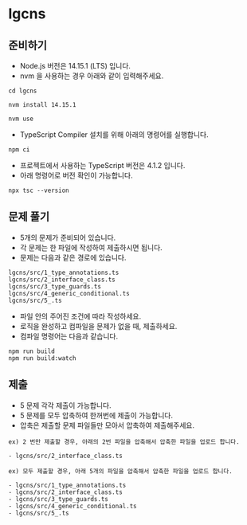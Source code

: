 # lgcns

## 준비하기

- Node.js 버전은 14.15.1 (LTS) 입니다.
- nvm 을 사용하는 경우 아래와 같이 입력해주세요.

```
cd lgcns

nvm install 14.15.1

nvm use
```

- TypeScript Compiler 설치를 위해 아래의 명령어를 실행합니다.

```
npm ci
```

- 프로젝트에서 사용하는 TypeScript 버전은 4.1.2 입니다.
- 아래 명령어로 버전 확인이 가능합니다.

```
npx tsc --version
```

## 문제 풀기

- 5개의 문제가 준비되어 있습니다.
- 각 문제는 한 파일에 작성하여 제출하시면 됩니다.
- 문제는 다음과 같은 경로에 있습니다.

```
lgcns/src/1_type_annotations.ts
lgcns/src/2_interface_class.ts
lgcns/src/3_type_guards.ts
lgcns/src/4_generic_conditional.ts
lgcns/src/5_.ts
```

- 파일 안의 주어진 조건에 따라 작성하세요.
- 로직을 완성하고 컴파일을 문제가 없을 때, 제출하세요.
- 컴파일 명령어는 다음과 같습니다.

```
npm run build
npm run build:watch
```

## 제출

- 5 문제 각각 제출이 가능합니다.
- 5 문제를 모두 압축하여 한꺼번에 제출이 가능합니다.
- 압축은 제출할 문제 파일들만 모아서 압축하여 제출해주세요.

```
ex) 2 번만 제출할 경우, 아래의 2번 파일을 압축해서 압축한 파일을 업로드 합니다.

- lgcns/src/2_interface_class.ts

ex) 모두 제출할 경우, 아래 5개의 파일을 압축해서 압축한 파일을 업로드 합니다.

- lgcns/src/1_type_annotations.ts
- lgcns/src/2_interface_class.ts
- lgcns/src/3_type_guards.ts
- lgcns/src/4_generic_conditional.ts
- lgcns/src/5_.ts
```
